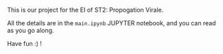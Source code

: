 This is our project for the EI of ST2: Propogation Virale.
 
All the details are in the `main.ipynb` JUPYTER notebook, and you can read as you go along. 
 
Have fun :) ! 
    
